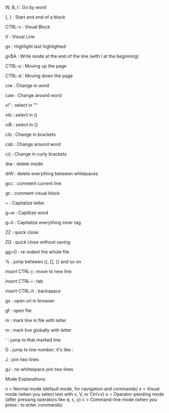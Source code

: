 W, B, I : Go by word

{, } : Start and end of a block

CTRL-v : Visual Block

V : Visual Line

gv : Highlight last highlighted

gv$A : Write mode at the end of the line (with I at the beginning)

CTRL-u : Moving up the page

CTRL-d : Moving down the page

ciw : Change in word

caw : Change around word

vi" : select in ""

vib : select in ()

viB : select in {}

cib : Change in brackets

cab : Change around word

ci{ : Change in curly brackets

diw : delete inside

diW : delete everything between whitepaces

gcc : comment current line

gc : comment visual block

~ : Capitalize letter

g~w : Captilize word

g~it : Capitalize everything inner tag

ZZ : quick close

ZQ : quick close without saving

gg=G : re-indent the whole file

% : jump between (), [], {} and so on

_insert_ CTRL-j : move to new line

_insert_ CTRL-i : tab

_insert_ CTRL-h : backspace

gx : open url in browser

gf : open file

m<letter> : mark line in file with letter

m<capital letter> : mark line globally with letter

'<letter> : jump to that marked line

<number>G : jump to line number; it's like :<number>

J : join two lines

gJ : no whitespace join two lines

Mode Explanations:

n = Normal mode (default mode, for navigation and commands)
x = Visual mode (when you select text with v, V, or Ctrl+v)
o = Operator-pending mode (after pressing operators like d, c, y)
c = Command-line mode (when you press : to enter commands)
